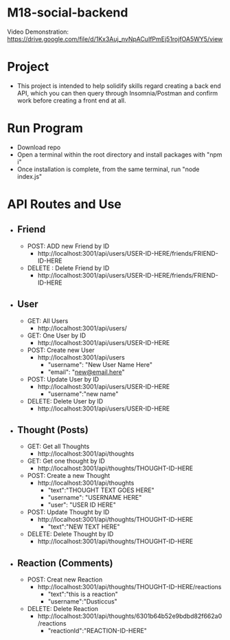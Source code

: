 # M18-social-backend
Video Demonstration: https://drive.google.com/file/d/1Kx3Auj_nvNpACuIfPmEj51rojfOA5WY5/view

# Project
- This project is intended to help solidify skills regard creating a back end API, which you can then query through Insomnia/Postman and confirm work before creating a front end at all.
# Run Program
- Download repo
- Open a terminal within the root directory and install packages with "npm i"
- Once installation is complete, from the same terminal, run "node index.js"
# API Routes and Use
- ## Friend
  - POST: ADD new Friend by ID
    - http://localhost:3001/api/users/USER-ID-HERE/friends/FRIEND-ID-HERE
  - DELETE : Delete Friend by ID
    - http://localhost:3001/api/users/USER-ID-HERE/friends/FRIEND-ID-HERE
- ## User
  - GET: All Users
    - http://localhost:3001/api/users/
  - GET: One User by ID
    - http://localhost:3001/api/users/USER-ID-HERE
  - POST: Create new User
    - http://localhost:3001/api/users
      - "username": "New User Name Here"
      - "email": "new@email.here"
  - POST: Update User by ID
    - http://localhost:3001/api/users/USER-ID-HERE
      - "username":"new name"
  - DELETE: Delete User by ID
    - http://localhost:3001/api/users/USER-ID-HERE
- ## Thought (Posts)
  - GET: Get all Thoughts
    - http://localhost:3001/api/thoughts
  - GET: Get one thought by ID
    - http://localhost:3001/api/thoughts/THOUGHT-ID-HERE
  - POST: Create a new Thought
    - http://localhost:3001/api/thoughts
      - "text":"THOUGHT TEXT GOES HERE"
	  - "username": "USERNAME HERE"
	  - "user": "USER ID HERE"
  - POST: Update Thought by ID
    - http://localhost:3001/api/thoughts/THOUGHT-ID-HERE
      - "text":"NEW TEXT HERE"
  - DELETE: Delete Thought by ID
    - http://localhost:3001/api/thoughts/THOUGHT-ID-HERE
- ## Reaction (Comments)
  - POST: Creat new Reaction
    - http://localhost:3001/api/thoughts/THOUGHT-ID-HERE/reactions
      - "text":"this is a reaction"
	  - "username":"Dusticcus"
  - DELETE: Delete Reaction
    - http://localhost:3001/api/thoughts/6301b64b52e9bdbd82f662a0/reactions
      - "reactionId":"REACTION-ID-HERE"
